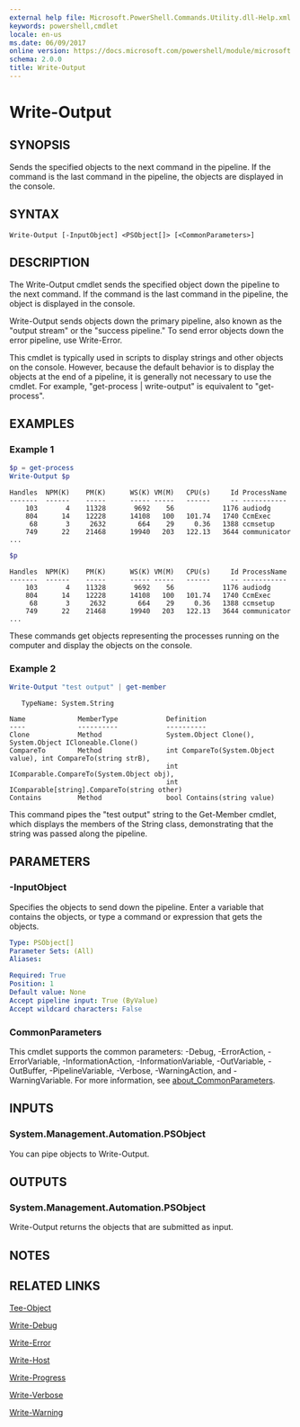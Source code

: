 ```yaml
---
external help file: Microsoft.PowerShell.Commands.Utility.dll-Help.xml
keywords: powershell,cmdlet
locale: en-us
ms.date: 06/09/2017
online version: https://docs.microsoft.com/powershell/module/microsoft.powershell.utility/write-output?view=powershell-3.0&WT.mc_id=ps-gethelp
schema: 2.0.0
title: Write-Output
---
```

# Write-Output

## SYNOPSIS

Sends the specified objects to the next command in the pipeline.
If the command is the last command in the pipeline, the objects are displayed in the console.

## SYNTAX

```
Write-Output [-InputObject] <PSObject[]> [<CommonParameters>]
```

## DESCRIPTION

The Write-Output cmdlet sends the specified object down the pipeline to the next command.
If the command is the last command in the pipeline, the object is displayed in the console.

Write-Output sends objects down the primary pipeline, also known as the "output stream" or the "success pipeline." To send error objects down the error pipeline, use Write-Error.

This cmdlet is typically used in scripts to display strings and other objects on the console.
However, because the default behavior is to display the objects at the end of a pipeline, it is generally not necessary to use the cmdlet.
For example, "get-process | write-output" is equivalent to "get-process".

## EXAMPLES

### Example 1

```powershell
$p = get-process
Write-Output $p
```

```output
Handles  NPM(K)    PM(K)      WS(K) VM(M)   CPU(s)     Id ProcessName
-------  ------    -----      ----- -----   ------     -- -----------
    103       4    11328       9692    56            1176 audiodg
    804      14    12228      14108   100   101.74   1740 CcmExec
     68       3     2632        664    29     0.36   1388 ccmsetup
    749      22    21468      19940   203   122.13   3644 communicator
...
```

```powershell
$p
```

```output
Handles  NPM(K)    PM(K)      WS(K) VM(M)   CPU(s)     Id ProcessName
-------  ------    -----      ----- -----   ------     -- -----------
    103       4    11328       9692    56            1176 audiodg
    804      14    12228      14108   100   101.74   1740 CcmExec
     68       3     2632        664    29     0.36   1388 ccmsetup
    749      22    21468      19940   203   122.13   3644 communicator
...
```

These commands get objects representing the processes running on the computer and display the objects on the console.

### Example 2

```powershell
Write-Output "test output" | get-member
```

```output
   TypeName: System.String

Name             MemberType            Definition
----             ----------            ----------
Clone            Method                System.Object Clone(), System.Object ICloneable.Clone()
CompareTo        Method                int CompareTo(System.Object value), int CompareTo(string strB),
                                       int IComparable.CompareTo(System.Object obj),
                                       int IComparable[string].CompareTo(string other)
Contains         Method                bool Contains(string value)
```

This command pipes the "test output" string to the Get-Member cmdlet, which displays the members of the String class, demonstrating that the string was passed along the pipeline.

## PARAMETERS

### -InputObject

Specifies the objects to send down the pipeline.
Enter a variable that contains the objects, or type a command or expression that gets the objects.

```yaml
Type: PSObject[]
Parameter Sets: (All)
Aliases:

Required: True
Position: 1
Default value: None
Accept pipeline input: True (ByValue)
Accept wildcard characters: False
```

### CommonParameters

This cmdlet supports the common parameters: -Debug, -ErrorAction, -ErrorVariable, -InformationAction, -InformationVariable, -OutVariable, -OutBuffer, -PipelineVariable, -Verbose, -WarningAction, and -WarningVariable. For more information, see [about_CommonParameters](https://go.microsoft.com/fwlink/?LinkID=113216).

## INPUTS

### System.Management.Automation.PSObject

You can pipe objects to Write-Output.

## OUTPUTS

### System.Management.Automation.PSObject

Write-Output returns the objects that are submitted as input.

## NOTES

## RELATED LINKS

[Tee-Object](Tee-Object.md)

[Write-Debug](Write-Debug.md)

[Write-Error](Write-Error.md)

[Write-Host](Write-Host.md)

[Write-Progress](Write-Progress.md)

[Write-Verbose](Write-Verbose.md)

[Write-Warning](Write-Warning.md)


